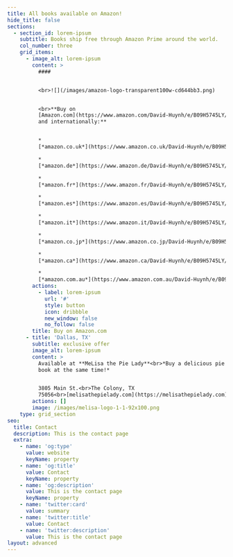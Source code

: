 ```yaml
---
title: All books available on Amazon!
hide_title: false
sections:
  - section_id: lorem-ipsum
    subtitle: Books ship free through Amazon Prime around the world.
    col_number: three
    grid_items:
      - image_alt: lorem-ipsum
        content: >
          ####


          <br>![](/images/amazon-logo-transparent100w-cd644bb3.png)


          <br>**Buy on
          [Amazon.com](https://www.amazon.com/David-Huynh/e/B09H5745LY/ref=dp_byline_cont_book\_1)
          and internationally:**


          *  
          [*amazon.co.uk*](https://www.amazon.co.uk/David-Huynh/e/B09H5745LY/ref=dp_byline_cont_book\_1)

          *  
          [*amazon.de*](https://www.amazon.de/David-Huynh/e/B09H5745LY/ref=dp_byline_cont_book\_1)

          *  
          [*amazon.fr*](https://www.amazon.fr/David-Huynh/e/B09H5745LY/ref=dp_byline_cont_book\_1)

          *  
          [*amazon.es*](https://www.amazon.es/David-Huynh/e/B09H5745LY/ref=dp_byline_cont_book\_1)

          *  
          [*amazon.it*](https://www.amazon.it/David-Huynh/e/B09H5745LY/ref=dp_byline_cont_book\_1)

          *  
          [*amazon.co.jp*](https://www.amazon.co.jp/David-Huynh/e/B09H5745LY/ref=dp_byline_cont_book\_1)

          *  
          [*amazon.ca*](https://www.amazon.ca/David-Huynh/e/B09H5745LY/ref=dp_byline_cont_book\_1)

          *  
          [*amazon.com.au*](https://www.amazon.com.au/David-Huynh/e/B09H5745LY/ref=dp_byline_cont_book\_1)
        actions:
          - label: lorem-ipsum
            url: '#'
            style: button
            icon: dribbble
            new_window: false
            no_follow: false
        title: Buy on Amazon.com
      - title: 'Dallas, TX'
        subtitle: exclusive offer
        image_alt: lorem-ipsum
        content: >
          Available at **MeLisa the Pie Lady**<br>*Buy a delicious pie and a
          book at the same time!*


          3805 Main St.<br>The Colony, TX
          75056<br>[melisathepielady.com](https://melisathepielady.com)
        actions: []
        image: /images/melisa-logo-1-1-92x100.png
    type: grid_section
seo:
  title: Contact
  description: This is the contact page
  extra:
    - name: 'og:type'
      value: website
      keyName: property
    - name: 'og:title'
      value: Contact
      keyName: property
    - name: 'og:description'
      value: This is the contact page
      keyName: property
    - name: 'twitter:card'
      value: summary
    - name: 'twitter:title'
      value: Contact
    - name: 'twitter:description'
      value: This is the contact page
layout: advanced
---
```

